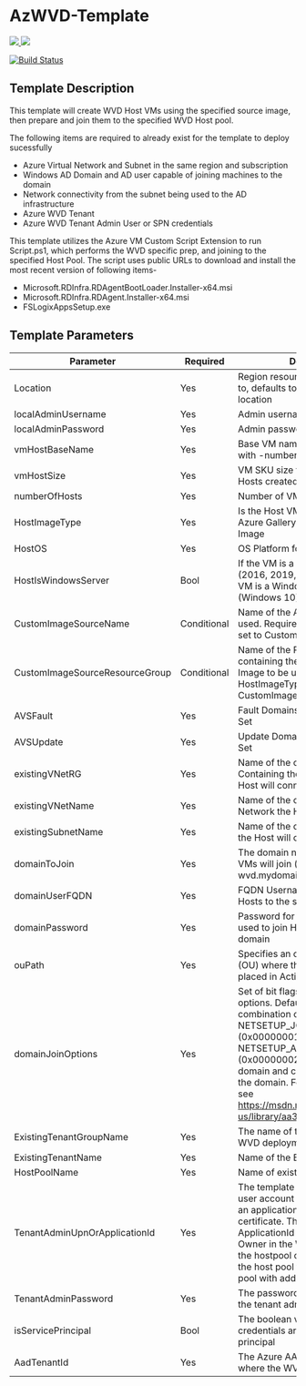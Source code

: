 # AzWVD-Template

<a href="https://portal.azure.com/#create/Microsoft.Template/uri/https%3A%2F%2Fraw.githubusercontent.com%2Fcocallaw%2FAzWVD-Template%2Fmaster%2FTemplates%2Fazuredeploy.json" target="_blank">
    <img src="http://azuredeploy.net/deploybutton.png"/>
</a>
<a href="http://armviz.io/#/?load=https%3A%2F%2Fraw.githubusercontent.com%2Fcocallaw%2FAzWVD-Template%2Fmaster%2FTemplates%2Fazuredeploy.json" target="_blank">
    <img src="http://armviz.io/visualizebutton.png"/>
</a>


[![Build Status](https://dev.azure.com/cocallaw/WVD%20ARM%20Template/_apis/build/status/WVD%20ARM%20Template%20Validation?branchName=master)](https://dev.azure.com/cocallaw/WVD%20ARM%20Template/_build/latest?definitionId=2&branchName=master)

## Template Description
This template will create WVD Host VMs using the specified source image, then prepare and join them to the specified WVD Host pool.

The following items are required to already exist for the template to deploy sucessfully 

* Azure Virtual Network and Subnet in the same region and subscription
* Windows AD Domain and AD user capable of joining machines to the domain
* Network connectivity from the subnet being used to the AD infrastructure
* Azure WVD Tenant
* Azure WVD Tenant Admin User or SPN credentials 

This template utilizes the Azure VM Custom Script Extension to run Script.ps1, which performs the WVD specific prep, and joining to the specified Host Pool. The script uses public URLs to download and install the most recent version of following items-

* Microsoft.RDInfra.RDAgentBootLoader.Installer-x64.msi
* Microsoft.RDInfra.RDAgent.Installer-x64.msi
* FSLogixAppsSetup.exe


## Template Parameters

Parameter | Required | Description
--- | --- | ---
Location | Yes | Region resources will be deployed to, defaults to Resource Group location
localAdminUsername | Yes | Admin username for Host VMs
localAdminPassword | Yes | Admin password for Host VMs
vmHostBaseName | Yes | Base VM name that will incrimented with -number for each instance
vmHostSize | Yes | VM SKU size to be used for all Hosts created
numberOfHosts | Yes | Number of VM Hosts to deploy
HostImageType | Yes | Is the Host VM Image from the Azure Gallery or Custom Azure VM Image
HostOS | Yes | OS Platform for the Host VM
HostIsWindowsServer | Bool | If the VM is a Windows Server SKU (2016, 2019, etc.), enter true. If the VM is a Windows client SKU (Windows 10) enter false.
CustomImageSourceName | Conditional | Name of the Azure VM Image to be used. Required if HostImageType is set to CustomImage
CustomImageSourceResourceGroup | Conditional | Name of the Resource Group containing the custom Azure VM Image to be used. Required if HostImageType is set to CustomImage
AVSFault | Yes | Fault Domains for the Availabilty Set
AVSUpdate | Yes | Update Domains for the Availabilty Set
existingVNetRG | Yes | Name of the of the Resource Group Containing the Virtual Network the Host will connect to
existingVNetName | Yes | Name of the of the existing Virtual Network the Host will connect to
existingSubnetName | Yes | Name of the of the existing Subnet the Host will connect to
domainToJoin | Yes | The domain name that the Host VMs will join (mydomain.com or wvd.mydomain.com)
domainUserFQDN | Yes | FQDN Username to be used to join Hosts to the specified domain
domainPassword | Yes | Password for the account being used to join Hosts to the specified domain
ouPath | Yes | Specifies an organizational unit (OU) where the Hosts will be placed in Active Directory
domainJoinOptions | Yes | Set of bit flags that define the join options. Default value of 3 is a combination of NETSETUP_JOIN_DOMAIN (0x00000001) & NETSETUP_ACCT_CREATE (0x00000002) i.e. will join the domain and create the account on the domain. For more information see https://msdn.microsoft.com/en-us/library/aa392154(v=vs.85).aspx
ExistingTenantGroupName | Yes | The name of the tenant group in the WVD deployment
ExistingTenantName | Yes | Name of the Existing WVD Tenant
HostPoolName | Yes | Name of existing WVD Hostpool
TenantAdminUpnOrApplicationId | Yes | The template will fail if you enter a user account that requires MFA or an application that is secured by a certificate. The UPN or ApplicationId must be an RDS Owner in the WVD Tenant to create the hostpool or an RDS Owner of the host pool to provision the host pool with additional VMs
TenantAdminPassword | Yes | The password that corresponds to the tenant admin UPN or SPN
isServicePrincipal | Bool | The boolean value indicating if the credentials are for a service principal
AadTenantId | Yes | The Azure AAD Tenant ID GUID where the WVD is located